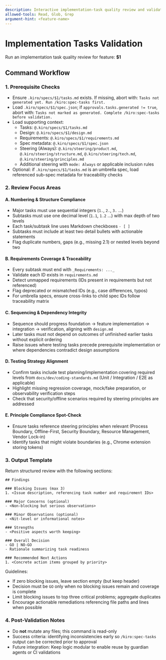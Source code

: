 ```yaml
---
description: Interactive implementation-task quality review and validation
allowed-tools: Read, Glob, Grep
argument-hint: <feature-name>
---
```


# Implementation Tasks Validation

Run an implementation task quality review for feature: **$1**

## Command Workflow

### 1. Prerequisite Checks
- Ensure `.kiro/specs/$1/tasks.md` exists. If missing, abort with: `Tasks not generated yet. Run /kiro:spec-tasks first.`
- Load `.kiro/specs/$1/spec.json`; if `approvals.tasks.generated != true`, abort with: `Tasks not marked as generated. Complete /kiro:spec-tasks before validation.`
- Load supporting context:
  - Tasks: `@.kiro/specs/$1/tasks.md`
  - Design: `@.kiro/specs/$1/design.md`
  - Requirements: `@.kiro/specs/$1/requirements.md`
  - Spec metadata: `@.kiro/specs/$1/spec.json`
  - Steering (Always): `@.kiro/steering/product.md`, `@.kiro/steering/structure.md`, `@.kiro/steering/tech.md`, `@.kiro/steering/principles.md`
  - Additional steering with `mode: Always` or applicable inclusion rules
- Optional: if `.kiro/specs/$1/tasks.md` is an umbrella spec, load referenced sub-spec metadata for traceability checks

### 2. Review Focus Areas

#### A. Numbering & Structure Compliance
- Major tasks must use sequential integers (`1.`, `2.`, `3.` …)
- Subtasks must use one decimal level (`1.1`, `1.2` …) with max depth of two levels
- Each task/subtask line uses Markdown checkboxes `- [ ]`
- Subtasks must include at least two detail bullets with actionable statements
- Flag duplicate numbers, gaps (e.g., missing 2.1) or nested levels beyond two

#### B. Requirements Coverage & Traceability
- Every subtask must end with `_Requirements: ..._`
- Validate each ID exists in `requirements.md`
- Detect unmapped requirements (IDs present in requirements but not referenced)
- Flag deprecated or mismatched IDs (e.g., case differences, typos)
- For umbrella specs, ensure cross-links to child spec IDs follow traceability matrix

#### C. Sequencing & Dependency Integrity
- Sequence should progress foundation → feature implementation → integration → verification, aligning with `design.md`
- Later tasks must not depend on outcomes of unfinished earlier tasks without explicit ordering
- Raise issues where testing tasks precede prerequisite implementation or where dependencies contradict design assumptions

#### D. Testing Strategy Alignment
- Confirm tasks include test planning/implementation covering required levels from `docs/dev/coding-standards.md` (Unit / Integration / E2E as applicable)
- Highlight missing regression coverage, mock/fake preparation, or observability verification steps
- Check that security/offline scenarios required by steering principles are addressed

#### E. Principle Compliance Spot-Check
- Ensure tasks reference steering principles when relevant (Process Boundary, Offline-First, Security Boundary, Resource Management, Vendor Lock-in)
- Identify tasks that might violate boundaries (e.g., Chrome extension storing tokens)

### 3. Output Template
Return structured review with the following sections:

```
## Findings

### Blocking Issues (max 3)
1. <Issue description, referencing task number and requirement IDs>

### Major Concerns (optional)
- <Non-blocking but serious observations>

### Minor Observations (optional)
- <Nit-level or informational notes>

### Strengths
- <Positive aspects worth keeping>

### Overall Decision
- GO | NO-GO
- Rationale summarizing task readiness

### Recommended Next Actions
1. <Concrete action items grouped by priority>
```

Guidelines:
- If zero blocking issues, leave section empty (but keep header)
- Decision must be `GO` only when no blocking issues remain and coverage is complete
- Limit blocking issues to top three critical problems; aggregate duplicates
- Encourage actionable remediations referencing file paths and lines when possible

### 4. Post-Validation Notes
- Do **not** mutate any files; this command is read-only
- Success criteria: identifying inconsistencies early so `/kiro:spec-tasks` output can be corrected prior to approval
- Future integration: Keep logic modular to enable reuse by guardian agents or CI validations

